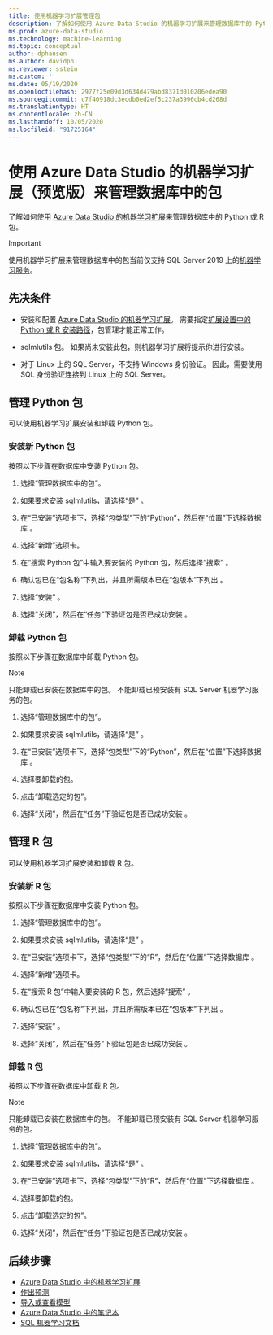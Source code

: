 ```yaml
---
title: 使用机器学习扩展管理包
description: 了解如何使用 Azure Data Studio 的机器学习扩展来管理数据库中的 Python 或 R 包。
ms.prod: azure-data-studio
ms.technology: machine-learning
ms.topic: conceptual
author: dphansen
ms.author: davidph
ms.reviewer: sstein
ms.custom: ''
ms.date: 05/19/2020
ms.openlocfilehash: 2977f25e09d3d634d479abd8371d010206edea90
ms.sourcegitcommit: c7f40918dc3ecdb0ed2ef5c237a3996cb4cd268d
ms.translationtype: HT
ms.contentlocale: zh-CN
ms.lasthandoff: 10/05/2020
ms.locfileid: "91725164"
---
```

# <a name="manage-packages-in-database-with-machine-learning-extension-for-azure-data-studio-preview"></a>使用 Azure Data Studio 的机器学习扩展（预览版）来管理数据库中的包

了解如何使用 [Azure Data Studio 的机器学习扩展](machine-learning-extension.md)来管理数据库中的 Python 或 R 包。

> [!IMPORTANT]
> 使用机器学习扩展来管理数据库中的包当前仅支持 SQL Server 2019 上的[机器学习服务](../../machine-learning/sql-server-machine-learning-services.md)。

## <a name="prerequisites"></a>先决条件

- 安装和配置 [Azure Data Studio 的机器学习扩展](machine-learning-extension.md)。 需要指定[扩展设置中的 Python 或 R 安装路径](machine-learning-extension.md#settings)，包管理才能正常工作。

- sqlmlutils 包。 如果尚未安装此包，则机器学习扩展将提示你进行安装。

- 对于 Linux 上的 SQL Server，不支持 Windows 身份验证。 因此，需要使用 SQL 身份验证连接到 Linux 上的 SQL Server。

## <a name="manage-python-packages"></a>管理 Python 包

可以使用机器学习扩展安装和卸载 Python 包。

### <a name="install-new-python-package"></a>安装新 Python 包

按照以下步骤在数据库中安装 Python 包。

1. 选择“管理数据库中的包”。

1. 如果要求安装 sqlmlutils，请选择“是” 。

1. 在“已安装”选项卡下，选择“包类型”下的“Python”，然后在“位置”下选择数据库   。

1. 选择“新增”选项卡。

1. 在“搜索 Python 包”中输入要安装的 Python 包，然后选择“搜索” 。

1. 确认包已在“包名称”下列出，并且所需版本已在“包版本”下列出 。

1. 选择“安装”  。

1. 选择“关闭”，然后在“任务”下验证包是否已成功安装 。

### <a name="uninstall-a-python-package"></a>卸载 Python 包

按照以下步骤在数据库中卸载 Python 包。

> [!NOTE]
> 只能卸载已安装在数据库中的包。 不能卸载已预安装有 SQL Server 机器学习服务的包。

1. 选择“管理数据库中的包”。

1. 如果要求安装 sqlmlutils，请选择“是” 。

1. 在“已安装”选项卡下，选择“包类型”下的“Python”，然后在“位置”下选择数据库   。

1. 选择要卸载的包。

1. 点击“卸载选定的包”。

1. 选择“关闭”，然后在“任务”下验证包是否已成功安装 。

## <a name="manage-r-packages"></a>管理 R 包

可以使用机器学习扩展安装和卸载 R 包。

### <a name="install-new-r-package"></a>安装新 R 包

按照以下步骤在数据库中安装 Python 包。

1. 选择“管理数据库中的包”。

1. 如果要求安装 sqlmlutils，请选择“是” 。

1. 在“已安装”选项卡下，选择“包类型”下的“R”，然后在“位置”下选择数据库   。

1. 选择“新增”选项卡。

1. 在“搜索 R 包”中输入要安装的 R 包，然后选择“搜索” 。

1. 确认包已在“包名称”下列出，并且所需版本已在“包版本”下列出 。

1. 选择“安装”  。

1. 选择“关闭”，然后在“任务”下验证包是否已成功安装 。

### <a name="uninstall-an-r-package"></a>卸载 R 包

按照以下步骤在数据库中卸载 R 包。

> [!NOTE]
> 只能卸载已安装在数据库中的包。 不能卸载已预安装有 SQL Server 机器学习服务的包。

1. 选择“管理数据库中的包”。

1. 如果要求安装 sqlmlutils，请选择“是” 。

1. 在“已安装”选项卡下，选择“包类型”下的“R”，然后在“位置”下选择数据库   。

1. 选择要卸载的包。

1. 点击“卸载选定的包”。

1. 选择“关闭”，然后在“任务”下验证包是否已成功安装 。

## <a name="next-steps"></a>后续步骤

- [Azure Data Studio 中的机器学习扩展](machine-learning-extension.md)
- [作出预测](machine-learning-extension-predictions.md)
- [导入或查看模型](machine-learning-extension-import-view-models.md)
- [Azure Data Studio 中的笔记本](../notebooks/notebooks-guidance.md)
- [SQL 机器学习文档](../../machine-learning/index.yml)